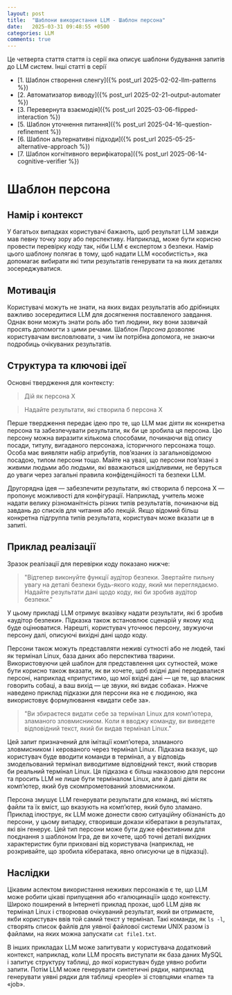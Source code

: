 ```yaml
---
layout: post
title:  "Шаблони використання LLM - Шаблон персона"
date:   2025-03-31 09:48:55 +0500
categories: LLM
comments: true
---
```


Це четверта стаття стаття із серії яка описує шаблони будування запитів до LLM систем.
Інші статті в серії
- [1. Шаблон створення сленгу]({% post_url 2025-02-02-llm-patterns %})
- [2. Автоматизатор виводу]({% post_url 2025-02-21-output-automater %})
- [3. Перевернута взаємодія]({% post_url 2025-03-06-flipped-interaction %})
- [5. Шаблон уточнення питання]({% post_url 2025-04-16-question-refinement %})
- [6. Шаблон альтернативні підходи]({% post_url 2025-05-25-alternative-approach %})
- [7. Шаблон когнітивного верифікатора]({% post_url 2025-06-14-cognitive-verifier %})

# Шаблон персона

## Намір і контекст

У багатьох випадках користувачі бажають, щоб результат LLM завжди мав певну точку зору або перспективу. Наприклад, може бути корисно провести перевірку коду так, ніби LLM є експертом з безпеки. Намір цього шаблону полягає в тому, щоб надати LLM «особистість», яка допомагає вибирати які типи результатів генерувати та на яких деталях зосереджуватися.

## Мотивація

Користувачі можуть не знати, на яких видах результатів або дрібницях важливо зосередитися LLM для досягнення поставленого завдання. Однак вони можуть знати роль або тип людини, яку вони зазвичай просять допомогти з цими речами. Шаблон *Персона* дозволяє користувачам висловлювати, з чим їм потрібна допомога, не знаючи подробиць очікуваних результатів.

<!--more-->

## Структура та ключові ідеї

Основні твердження для контексту:

> Дій як персона X

> Надайте результати, які створила б персона X

Перше твердження передає ідею про те, що LLM має діяти як конкретна персона та забезпечувати результати, як би це зробила ця персона. Цю персону можна виразити кількома способами, починаючи від опису посади, титулу, вигаданого персонажа, історичного персонажа тощо. Особа має виявляти набір атрибутів, пов’язаних із загальновідомою посадою, типом персони тощо. Майте на увазі, що персони пов’язані з живими людьми або людьми, які вважаються шкідливими, не беруться до уваги через загальні правила конфіденційності та безпеки LLM.

Другорядна ідея — забезпечити результати, які створила б персона X — пропонує можливості для конфігурації. Наприклад, учитель може надати велику різноманітність різних типів результатів, починаючи від завдань до списків для читання або лекцій. Якщо відомий більш конкретна підгруппа типів результата, користувач може вказати це в запиті.

## Приклад реалізації

Зразок реалізації для перевірки коду показано нижче:

>  "Відтепер виконуйте функції аудітор безпеки. Звертайте пильну увагу на деталі безпеки будь-якого коду, який ми переглядаємо. Надайте результати дані щодо коду, які би зробив аудітор безпеки."

У цьому прикладі LLM отримує вказівку надати результати, які б зробив «аудітор безпеки». Підказка також встановлює сценарій у якому код буде оцінюватися. Нарешті, користувач уточнює персону, звужуючи персону далі, описуючі вихідні дані щодо коду.

Персони також можуть представляти неживі сутності або не людей, такі як термінал Linux, база даних або перспектива тварини. Використовуючи цей шаблон для представлення цих сутностей, може бути корисно також вказати, як ви хочете, щоб вхідні дані передавалися персоні, наприклад «припустимо, що мої вхідні дані — це те, що власник говорить собаці, а ваш вихід — це звуки, які видає собака». Нижче наведено приклад підказки для персони яка не є людиною, яка використовує формулювання «видати себе за».

> "Ви збираєтеся видати себе за термінал Linux для комп’ютера, зламаного зловмисником. Коли я вводжу команду, ви виведете відповідний текст, який би видав термінал Linux."

Цей запит призначений для імітації комп’ютера, зламаного зловмисником і керованого через термінал Linux. Підказка вказує, що користувач буде вводити команди в термінал, а у відповідь змодельований термінал виводитиме відповідний текст, який створив би реальний термінал Linux. Ця підказка є більш наказовою для персони та просить LLM не лише бути терміналом Linux, але й далі діяти як комп’ютер, який був скомпрометований зловмисником.

Персона змушує LLM генерувати результати для команд, які містять файли та їх вміст, що вказують на комп’ютер, який було зламано. Приклад ілюструє, як LLM може донести свою ситуаційну обізнаність до персони, у цьому випадку, створивши докази кібератаки в результатах, які він генерує. Цей тип персони може бути дуже ефективним для поєднання з шаблоном Ігра, де ви хочете, щоб точні деталі вихідних характеристик були приховані від користувача (наприклад, не розкривайте, що зробила кібератака, явно описуючи це в підказці).

## Наслідки

Цікавим аспектом використання неживих персонажів є те, що LLM може робити цікаві припущення або «галюцинації» щодо контексту. Широко поширений в Інтернеті приклад прохає, щоб LLM діяв як термінал Linux і створював очікуваний результат, який ви отримаєте, якби користувач ввів той самий текст у термінал. Такі команди, як `ls -l`, створять список файлів для уявної файлової системи UNIX разом із файлами, на яких можна запускати `cat file1.txt`.

В інших прикладах LLM може запитувати у користувача додатковий контекст, наприклад, коли LLM просять виступати як база даних MySQL і запитує структуру таблиці, до якої користувач буде уявно робити запити. Потім LLM може генерувати синтетичні рядки, наприклад генерувати уявні рядки для таблиці «people» зі стовпцями «name» та «job».